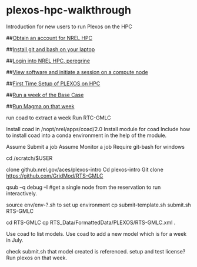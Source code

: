 # plexos-hpc-walkthrough
Introduction for new users to run Plexos on the HPC

##[Obtain an account for NREL HPC](Obtain-Account.md)

##[Install git and bash on your laptop](INSTALL-GIT-BASH.md)

##[Login into NREL HPC, peregrine](Login-HPC.md)

##[View software and initiate a session on a compute node](Initial-Session.md)

##[First Time Setup of PLEXOS on HPC](Setup-PLEXOS.md)

##[Run a week of the Base Case](Run-PLEXOS.md)

##[Run Magma on that week](Run-Magma.md)

run coad to extract a week
Run RTC-GMLC

Install coad in /nopt/nrel/apps/coad/2.0
Install module for coad
Include how to install coad into a conda environment in the help of the module.

Assume Submit a job
Assume Monitor a job
Require git-bash for windows

cd /scratch/$USER

clone github.nrel.gov/aces/plexos-intro
Cd plexos-intro
Git clone https://github.com/GridMod/RTS-GMLC

qsub –q debug –I #get a single node from the reservation to run interactively.

source env/env-?.sh to set up environment
cp submit-template.sh submit.sh RTS-GMLC

cd RTS-GMLC
cp RTS_Data/FormattedData/PLEXOS/RTS-GMLC.xml .

Use coad to list models.
Use coad to add a new model which is for a week in July.

check submit.sh that model created is referenced.
setup and test license?
Run plexos on that week.

